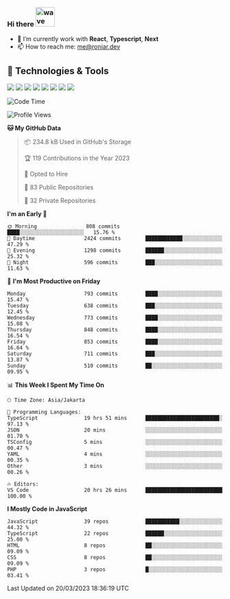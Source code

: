 ### Hi there <img src="https://i.ibb.co/q0Hx1KK/wave.gif" alt="wave" width="45px">

- 🌱 I’m currently work with **React**, **Typescript**, **Next**
- 📫 How to reach me: me@roniar.dev

## 🔧 Technologies & Tools

![](https://img.shields.io/badge/OS-Linux-informational?style=flat&logo=linux&logoColor=white&color=2bbc8a)
![](https://img.shields.io/badge/OS-Windows-informational?style=flat&logo=windows&logoColor=white&color=2bbc8a)
![](https://img.shields.io/badge/Code-JavaScript-informational?style=flat&logo=javascript&logoColor=white&color=2bbc8a)
![](https://img.shields.io/badge/Code-Golang-informational?style=flat&logo=go&logoColor=white&color=2bbc8a)
![](https://img.shields.io/badge/Code-React-informational?style=flat&logo=react&logoColor=white&color=2bbc8a)
![](https://img.shields.io/badge/Code-Next-informational?style=flat&logo=next.js&logoColor=white&color=2bbc8a)
![](https://img.shields.io/badge/Shell-Bash-informational?style=flat&logo=gnu-bash&logoColor=white&color=2bbc8a)
![](https://img.shields.io/badge/Tools-Docker-informational?style=flat&logo=docker&logoColor=white&color=2bbc8a)

<!--START_SECTION:waka-->
![Code Time](http://img.shields.io/badge/Code%20Time-1%2C078%20hrs%2046%20mins-blue)

![Profile Views](http://img.shields.io/badge/Profile%20Views-1-blue)

**🐱 My GitHub Data** 

> 📦 234.8 kB Used in GitHub's Storage 
 > 
> 🏆 119 Contributions in the Year 2023
 > 
> 💼 Opted to Hire
 > 
> 📜 83 Public Repositories 
 > 
> 🔑 32 Private Repositories 
 > 
**I'm an Early 🐤** 

```text
🌞 Morning                808 commits         ████░░░░░░░░░░░░░░░░░░░░░   15.76 % 
🌆 Daytime                2424 commits        ████████████░░░░░░░░░░░░░   47.29 % 
🌃 Evening                1298 commits        ██████░░░░░░░░░░░░░░░░░░░   25.32 % 
🌙 Night                  596 commits         ███░░░░░░░░░░░░░░░░░░░░░░   11.63 % 
```
📅 **I'm Most Productive on Friday** 

```text
Monday                   793 commits         ████░░░░░░░░░░░░░░░░░░░░░   15.47 % 
Tuesday                  638 commits         ███░░░░░░░░░░░░░░░░░░░░░░   12.45 % 
Wednesday                773 commits         ████░░░░░░░░░░░░░░░░░░░░░   15.08 % 
Thursday                 848 commits         ████░░░░░░░░░░░░░░░░░░░░░   16.54 % 
Friday                   853 commits         ████░░░░░░░░░░░░░░░░░░░░░   16.64 % 
Saturday                 711 commits         ███░░░░░░░░░░░░░░░░░░░░░░   13.87 % 
Sunday                   510 commits         ██░░░░░░░░░░░░░░░░░░░░░░░   09.95 % 
```


📊 **This Week I Spent My Time On** 

```text
🕑︎ Time Zone: Asia/Jakarta

💬 Programming Languages: 
TypeScript               19 hrs 51 mins      ████████████████████████░   97.13 % 
JSON                     20 mins             ░░░░░░░░░░░░░░░░░░░░░░░░░   01.70 % 
TSConfig                 5 mins              ░░░░░░░░░░░░░░░░░░░░░░░░░   00.47 % 
YAML                     4 mins              ░░░░░░░░░░░░░░░░░░░░░░░░░   00.35 % 
Other                    3 mins              ░░░░░░░░░░░░░░░░░░░░░░░░░   00.26 % 

🔥 Editors: 
VS Code                  20 hrs 26 mins      █████████████████████████   100.00 % 
```

**I Mostly Code in JavaScript** 

```text
JavaScript               39 repos            ███████████░░░░░░░░░░░░░░   44.32 % 
TypeScript               22 repos            ██████░░░░░░░░░░░░░░░░░░░   25.00 % 
HTML                     8 repos             ██░░░░░░░░░░░░░░░░░░░░░░░   09.09 % 
CSS                      8 repos             ██░░░░░░░░░░░░░░░░░░░░░░░   09.09 % 
PHP                      3 repos             █░░░░░░░░░░░░░░░░░░░░░░░░   03.41 % 
```




 Last Updated on 20/03/2023 18:36:19 UTC
<!--END_SECTION:waka-->
